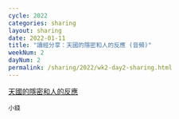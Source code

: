 ```yaml
---
cycle: 2022
categories: sharing
layout: sharing
date: 2022-01-11
title: "讀經分享：天國的隱密和人的反應 (音頻)"
weekNum: 2
dayNum: 2
permalink: /sharing/2022/wk2-day2-sharing.html
---
```


[天國的隱密和人的反應](https://eccseattle.github.io/media/sharing/2022/wk002/2022-01-11-bin.m4a)

`小錢`
